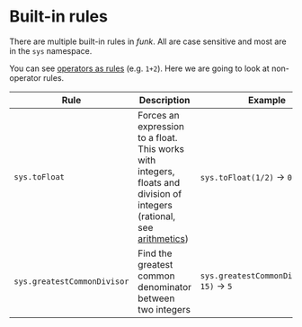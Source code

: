 # Built-in rules

There are multiple built-in rules in *funk*.  All are case sensitive and most are in the `sys` namespace.

You can see [operators as rules](operatorsAsRules.md) (e.g. `1+2`).  Here we are going to look at non-operator rules.

Rule|Description|Example
-|-|-
`sys.toFloat`|Forces an expression to a float.  This works with integers, floats and division of integers (rational, see [arithmetics](arithmetics.md))|`sys.toFloat(1/2)` -> `0.5`
`sys.greatestCommonDivisor`|Find the greatest common denominator between two integers|`sys.greatestCommonDivisor(25, 15)` -> `5`

